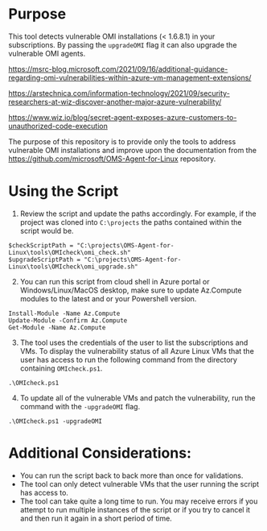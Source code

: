 # Purpose

This tool detects vulnerable OMI installations (< 1.6.8.1) in your subscriptions.  By passing the `upgradeOMI` flag it can also upgrade the vulnerable OMI agents.

https://msrc-blog.microsoft.com/2021/09/16/additional-guidance-regarding-omi-vulnerabilities-within-azure-vm-management-extensions/

https://arstechnica.com/information-technology/2021/09/security-researchers-at-wiz-discover-another-major-azure-vulnerability/

https://www.wiz.io/blog/secret-agent-exposes-azure-customers-to-unauthorized-code-execution

The purpose of this repository is to provide only the tools to address vulnerable OMI installations and improve upon the documentation from the https://github.com/microsoft/OMS-Agent-for-Linux repository.

# Using the Script

1. Review the script and update the paths accordingly.  For example, if the project was cloned into `C:\projects` the paths contained within the script would be.
```
$checkScriptPath = "C:\projects\OMS-Agent-for-Linux\tools\OMIcheck\omi_check.sh"
$upgradeScriptPath = "C:\projects\OMS-Agent-for-Linux\tools\OMIcheck\omi_upgrade.sh"
```
2. You can run this script from cloud shell in Azure portal or Windows/Linux/MacOS desktop, make sure to update Az.Compute modules to the latest and or your Powershell version.

```
Install-Module -Name Az.Compute
Update-Module -Confirm Az.Compute
Get-Module -Name Az.Compute
```

3. The tool uses the credentials of the user to list the subscriptions and VMs.  To display the vulnerability status of all Azure Linux VMs that the user has access to run the following command from the directory containing `OMIcheck.ps1`.

```
.\OMIcheck.ps1
```

4. To update all of the vulnerable VMs and patch the vulnerability, run the command with the `-upgradeOMI` flag.
```
.\OMIcheck.ps1 -upgradeOMI
```

# Additional Considerations:
- You can run the script back to back more than once for validations.
- The tool can only detect vulnerable VMs that the user running the script has access to.
- The tool can take quite a long time to run.  You may receive errors if you attempt to run multiple instances of the script or if you try to cancel it and then run it again in a short period of time.